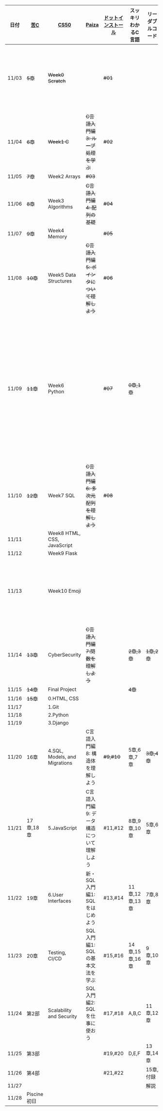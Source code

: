 | 日付 | [苦C](https://9cguide.appspot.com/) | [CS50](https://cs50.jp/) | [Paiza](https://paiza.jp/works/c/primer) | [ドットインストール](https://dotinstall.com/lessons/basic_c) | スッキリわかるC言語 | リーダブルコード | その他 | 
|----|----|----|----|----|----|---|---|
| 11/03 | ~~5章~~ | ~~Week0 Scratch~~ |  | ~~#01~~ |  |  | ~~スケジュールを作成~~ |
| 11/04 | ~~6章~~ | ~~Week1 C~~ | ~~C言語入門編3: ループ処理を学ぶ~~ | ~~#02~~ |
| 11/05 | ~~7章~~ | Week2 Arrays | ~~#03~~ |
| 11/06 | ~~8章~~ | Week3 Algorithms | ~~C言語入門編4: 配列の基礎~~ | ~~#04~~ |
| 11/07 | ~~9章~~ | Week4 Memory |  | ~~#05~~ |
| 11/08 | ~~10章~~ | Week5 Data Structures | ~~C言語入門編5: ポインタについて理解しよう~~ | ~~#06~~ |
| 11/09 | ~~11章~~ | Week6 Python |  | ~~#07~~ | ~~0章,1章~~ | | ~~スッキリわかるCとリーダブルコードを追加~~ |
| 11/10 | ~~12章~~ | Week7 SQL | ~~C言語入門編6: 多次元配列を理解しよう~~ | ~~#08~~ | |  |
| 11/11 |  | Week8 HTML, CSS, JavaScript |  | |  |  |
| 11/12 |  | Week9 Flask |  | |  |  |
| 11/13 |  | Week10 Emoji |  | |  |  | ~~スケジュールを更新~~ |
| 11/14 | ~~13章~~ | CyberSecurity | ~~C言語入門編7:関数を理解しよう~~ |  | ~~2章,3章~~ | ~~1章,2章~~ |
| 11/15 | ~~14章~~ | Final Project |  |  | ~~4章~~ |  |
| 11/16 | ~~15章~~ | 0.HTML, CSS |  |  |  |  |
| 11/17 |  | 1.Git |  |  |  |  |
| 11/18 |  | 2.Python |  |  |  |  |
| 11/19 |  | 3.Django |  |  |  |  |
| 11/20 | 16章 | 4.SQL, Models, and Migrations | C言語入門編8: 構造体を理解しよう | ~~#9,#10~~ | 5章,6章,7章 | ~~3章,4章~~ |
| 11/21 | 17章,18章 | 5.JavaScript | C言語入門編9: データ構造について理解しよう | #11,#12 | 8章,9章,10章 | 5章,6章 |
| 11/22 | 19章 | 6.User Interfaces | 新・SQL入門編1: SQLをはじめよう | #13,#14 | 11章,12章,13章 | 7章,8章 |
| 11/23 | 20章 | Testing, CI/CD | SQL入門編1: SQLの基本文法を学ぶ | #15,#16 | 14章,15章,16章  | 9章,10章 |
| 11/24 | 第2部 | Scalability and Security | SQL入門編2: SQLを仕事に使おう | #17,#18 | A,B,C | 11章,12章 |
| 11/25 | 第3部 |  |  | #19,#20 | D,E,F | 13章,14章 |
| 11/26 | 第4部 |  |  | #21,#22 | | 15章,付録 |
| 11/27 |  |  |  |  |  | 解説 |
| 11/28 | Piscine初日 |
